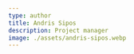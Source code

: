 ```yaml
---
type: author
title: Andris Sipos
description: Project manager
image: ./assets/andris-sipos.webp
---
```


